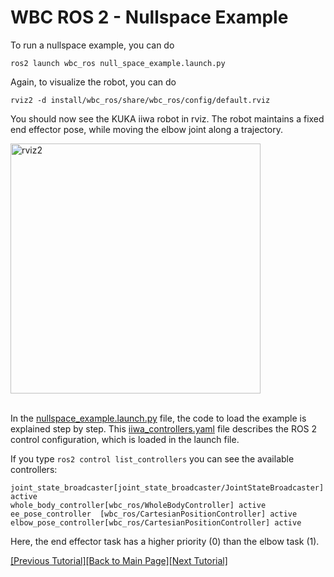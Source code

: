 # WBC ROS 2 - Nullspace Example

To run a nullspace example, you can do
```
ros2 launch wbc_ros null_space_example.launch.py
```
Again, to visualize the robot, you can do 
```
rviz2 -d install/wbc_ros/share/wbc_ros/config/default.rviz
```
You should now see the KUKA iiwa robot in rviz. The robot maintains a fixed end effector pose, while moving the elbow joint along a trajectory. 

<img src="https://github.com/ARC-OPT/Documentation/assets/8993546/1be0a0a5-d2f4-469d-b792-c5b04b6ce361" alt="rviz2" width="400"/>
<br/>
<br/>

In the [nullspace_example.launch.py](https://github.com/ARC-OPT/wbc_ros/blob/main/launch/null_space_example.launch.py) file, the code to load the example is explained step by step. This [iiwa_controllers.yaml](https://github.com/ARC-OPT/wbc_ros/blob/main/config/null_space_example/iiwa_controllers.yaml) file describes the ROS 2 control configuration, which is loaded in the launch file. 

If you type `ros2 control list_controllers` you can see the available controllers: 
```!bash
joint_state_broadcaster[joint_state_broadcaster/JointStateBroadcaster] active    
whole_body_controller[wbc_ros/WholeBodyController] active    
ee_pose_controller  [wbc_ros/CartesianPositionController] active    
elbow_pose_controller[wbc_ros/CartesianPositionController] active
```
Here, the end effector task has a higher priority (0) than the elbow task (1). 

[[Previous Tutorial]](https://arc-opt.github.io/Documentation/tutorials/ros2_joint_space_control.html)[[Back to Main Page]](https://arc-opt.github.io/Documentation)[[Next Tutorial]](https://arc-opt.github.io/Documentation/tutorials/python/vel_introductory_example.html)

